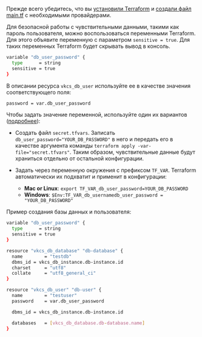 <warn>

Прежде всего убедитесь, что вы [установили Terraform](../../../quick-start) и [создали файл main.tf](../../../quick-start/configuration) с необходимыми провайдерами.

</warn>

Для безопасной работы с чувствительными данными, такими как пароль пользователя, можно воспользоваться переменными Terraform. Для этого объявите переменную c параметром `sensitive = true`. Для таких переменных Terraform будет скрывать вывод в консоль.

``` bash
variable "db_user_password" {
  type      = string
  sensitive = true
}
```

В описании ресурса `vkcs_db_user` используйте ее в качестве значения соответствующего поля:

``` bash
password = var.db_user_password
```

Чтобы задать значение переменной, используйте один их вариантов ([подробнее](https://learn.hashicorp.com/tutorials/terraform/sensitive-variables)):

- Создать файл `secret.tfvars`. Записать `db_user_password="YOUR_DB_PASSWORD"` в него и передать его в качестве аргумента команды `terraform apply -var-file="secret.tfvars"`. Таким образом, чувствительные данные будут храниться отдельно от остальной конфигурации.
- Задать через переменную окружения с префиксом `TF_VAR`. Terraform автоматически их подхватит и применит в конфигурации:

  - **Mac or Linux**: `export TF_VAR_db_user_password=YOUR_DB_PASSWORD`
  - **Windows**: `$Env:TF_VAR_db_usernamedb_user_password = "YOUR_DB_PASSWORD"`

Пример создания базы данных и пользователя:

``` bash
variable "db_user_password" {
  type      = string
  sensitive = true
}

resource "vkcs_db_database" "db-database" {
  name        = "testdb"
  dbms_id = vkcs_db_instance.db-instance.id
  charset     = "utf8"
  collate     = "utf8_general_ci"
}

resource "vkcs_db_user" "db-user" {
  name        = "testuser"
  password    = var.db_user_password

  dbms_id = vkcs_db_instance.db-instance.id

  databases   = [vkcs_db_database.db-database.name]
}
```
